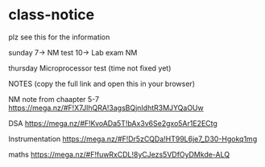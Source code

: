# class-notice


plz see this for the information 

sunday
7-> NM test
10-> Lab exam NM



thursday
Microprocessor test (time not fixed yet)






NOTES (copy the full link and open this in your browser)

NM note from chaapter 5-7 
https://mega.nz/#F!X7JlhQRA!3agsBQjnIdhtR3MJYQaOUw


DSA 
https://mega.nz/#F!KvoADa5T!bAx3v6Se2gxo5Ar1E2ECtg

Instrumentation
https://mega.nz/#F!Dr5zCQDa!HT99L6je7_D30-Hgokq1mg

maths
https://mega.nz/#F!fuwRxCDL!8yCJezs5VDfOyDMkde-ALQ

